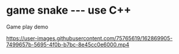 # game snake --- use C++

Game play demo

https://user-images.githubusercontent.com/75765619/162869905-7499657b-5695-4f0b-b7bc-8e45cc0e6000.mp4

